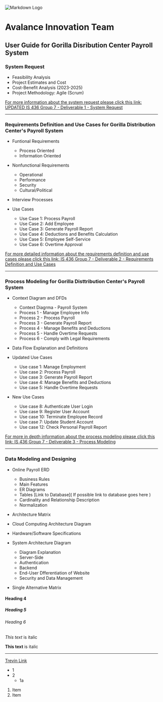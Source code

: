 <!-- Images -->
![Markdown Logo](https://markdown-here.com/img/icon256.png)

<!-- Headings -->
# Avalance Innovation Team
## User Guide for Gorilla Disribution Center Payroll System
### System Request
* Feasibility Analysis
* Project Estimates and Cost
* Cost-Benefit Analysis (2023-2025)
* Project Methodology: Agile (Scrum)

[For more information about the system request please click this link: UPDATED IS 436 Group 7 - Deliverable 1 - System Request](https://github.com/tnisbett1995/IS-436-Group-7-Project/blob/main/UPDATED%20IS436%20Group%207%20-%20Deliverable%201%20System%20Request.docx)

---

### Requirements Definition and Use Cases for Gorilla Distribution Center's Payroll System
* Funtional Requirements

    * Process Oriented 
    * Information Oriented

* Nonfunctional Requirements

    * Operational
    * Performance
    * Security
    * Cultural/Political

* Interview Processes
* Use Cases
    
    * Use Case 1: Process Payroll
    * Use Case 2: Add Employee
    * Use Case 3: Generate Payroll Report
    * Use Case 4: Deductions and Benefits Calculation
    * Use Case 5: Employee Self-Service
    * Use Case 6: Overtime Approval

[For more detailed information about the requirements definition and use cases please click this link: IS 436 Group 7 - Deliverable 2 - Requirements Definition and Use Cases](https://github.com/tnisbett1995/IS-436-Group-7-Project/blob/main/IS436%20Group%207%20-%20Deliverable%202%20Requirements%20Definition%20Document%20and%20Use%20Cases.docx)

---

### Process Modeling for Gorilla Disttribution Center's Payroll System

* Context Diagram and DFDs

    * Context Diagrma - Payroll System
    * Process 1 - Manage Employee Info
    * Process 2 - Process Payroll
    * Process 3 - Generate Payroll Report
    * Process 4 - Manage Benefits and Deductions
    * Process 5 - Handle Overtime Requests
    * Process 6 - Comply with Legal Requirements

* Data Flow Explanation and Definitions
* Updated Use Cases
    
    * Use case 1: Manage Employment
    * Use case 2: Process Payroll
    * Use case 3: Generate Payroll Report
    * Use case 4: Manage Benefits and Deductions
    * Use case 5: Handle Overtime Requests
* New Use Cases

    * Use case 8: Authenticate User Login
    * Use case 9: Register User Account
    * Use case 10: Terminate Employee Record
    * Use case 7: Update Student Account
    * Use case 12: Check Personal Payroll Report

[For more in depth information about the process modeling please click this link: IS 436 Group 7 - Deliverable 3 - Process Modeling](https://github.com/tnisbett1995/IS-436-Group-7-Project/blob/main/IS436%20Group%207%20-%20Process%20Modeling.docx)

---

### Data Modeling and Designing
* Online Payroll ERD

    * Business Rules
    * Main Features 
    * ER Diagrams
    * Tables
    [Link to Database]( If possible link to database goes here )
    * Cardinality and Relationship Description
    * Normalization

* Architecture Matrix
* Cloud Computing Architecture Diagram
* Hardware/Software Specifications
* System Architecture Diagram
    
    * Diagram Explanation
    * Server-Side
    * Authentication
    * Backend
    * End-User Dfferentiation of Website
    * Security and Data Management
* Single Alternative Matrix
#### Heading 4
##### Heading 5
###### Heading 6

<!-- Italics -->
*This text* is italic

<!-- Strong -->
**This text** is italic

<!-- Horizontal Rule -->
---

<!-- Links -->
[Trevin Link](https://gist.github.com/allysonsilva/85fff14a22bbdf55485be947566cc09e)

<!-- UL -->
* 1
* 2
    * 1a

<!-- OL -->
1. Item
1. Item


